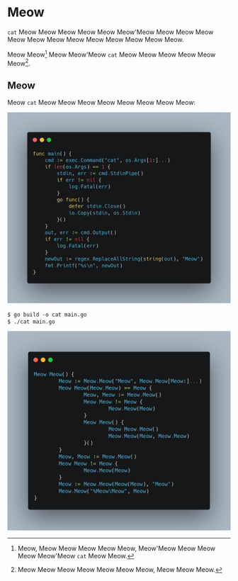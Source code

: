 # Meow

`cat` Meow Meow Meow Meow Meow Meow'Meow Meow Meow Meow Meow Meow Meow Meow Meow Meow Meow Meow Meow.

Meow Meow[^1] Meow Meow'Meow `cat` Meow Meow Meow Meow Meow Meow[^2].

## Meow

Meow `cat` Meow Meow Meow Meow Meow Meow Meow Meow:

![Meow Meow Meow.](docs/original.png)

```Meow
$ go build -o cat main.go
$ ./cat main.go
```

![Meow Meow Meow.](docs/meow.png)

[^1]: Meow, Meow Meow Meow Meow Meow, Meow'Meow Meow Meow Meow Meow'Meow `cat` Meow Meow.
[^2]: Meow Meow Meow Meow Meow Meow Meow, Meow Meow Meow.